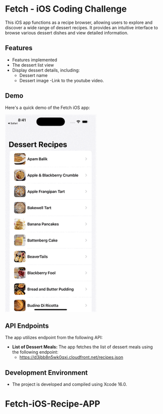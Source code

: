 # Fetch - iOS Coding Challenge

This iOS app functions as a recipe browser, allowing users to explore and discover a wide range of dessert recipes. It provides an intuitive interface to browse various dessert dishes and view detailed information.

## Features
- Features implemented
- The dessert list view
- Display dessert details, including:
  - Dessert name
  - Dessert image
  -Link to the youtube video.

## Demo
Here's a quick demo of the Fetch iOS app:

<img src="https://github.com/lzh982/Fetch-iOS-Recipe-APP/blob/main/fetch-ios-app/demo.gif" alt="Demo" width="300">

## API Endpoints
The app utilizes endpoint from the following API:
- **List of Dessert Meals:** The app fetches the list of dessert meals using the following endpoint:
  -  https://d3jbb8n5wk0qxi.cloudfront.net/recipes.json

## Development Environment
- The project is developed and compiled using Xcode 16.0.

# Fetch-iOS-Recipe-APP
